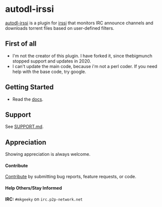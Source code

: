# autodl-irssi

[autodl-irssi](https://github.com/mkgeeky-autodl/autodl-irssi) is a plugin for [irssi](https://irssi.org/) that monitors IRC announce channels and downloads torrent files based on user-defined filters.


## First of all

* I'm not the creator of this plugin. I have forked it, since thebigmunch stopped support and updates in 2020.
* I can't update the main code, because i'm not a perl coder. If you need help with the base code, try google.

## Getting Started

* Read the [docs](https://autodl-community.github.io/autodl-irssi).


## Support

See [SUPPORT.md](https://github.com/mkgeeky-autodl/autodl-irssi/blob/master/SUPPORT.md).


## Appreciation

Showing appreciation is always welcome.

#### Contribute

[Contribute](https://github.com/mkgeeky-autodl/autodl-irssi/blob/master/CONTRIBUTING.md) by submitting bug reports, feature requests, or code.

#### Help Others/Stay Informed

**IRC:** ``#mkgeeky`` on ``irc.p2p-network.net``
